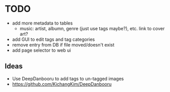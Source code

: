 # TODO
 - add more metadata to tables
   - music: artist, albumn, genre (just use tags maybe?), etc. link to cover art?
 - add GUI to edit tags and tag categories
 - remove entry from DB if file moved/doesn't exist
 - add page selector to web ui

## Ideas
 - Use DeepDanbooru to add tags to un-tagged images
  - https://github.com/KichangKim/DeepDanbooru